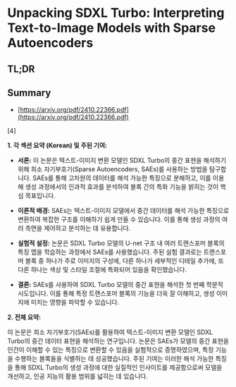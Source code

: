 # Unpacking SDXL Turbo: Interpreting Text-to-Image Models with Sparse Autoencoders
## TL;DR
## Summary
- [https://arxiv.org/pdf/2410.22366.pdf](https://arxiv.org/pdf/2410.22366.pdf)

[4]

**1. 각 섹션 요약 (Korean) 및 주된 기여:**

- **서론:** 이 논문은 텍스트-이미지 변환 모델인 SDXL Turbo의 중간 표현을 해석하기 위해 희소 자기부호기(Sparse Autoencoders, SAEs)를 사용하는 방법을 탐구합니다. SAEs를 통해 고차원의 데이터를 해석 가능한 특징으로 분해하고, 이를 이용해 생성 과정에서의 인과적 효과를 분석하여 블록 간의 특화 기능을 밝히는 것이 핵심 목표입니다.

- **이론적 배경:** SAEs는 텍스트-이미지 모델에서 중간 데이터를 해석 가능한 특징으로 변환하여 복잡한 구조를 이해하기 쉽게 만들 수 있습니다. 이를 통해 생성 과정의 여러 측면을 제어하고 분석하는 데 유용합니다.

- **실험적 설정:** 논문은 SDXL Turbo 모델의 U-net 구조 내 여러 트랜스포머 블록의 특징 맵을 학습하는 과정에서 SAEs를 사용했습니다. 주된 실험 결과로는 트랜스포머 블록 중 하나가 주로 이미지의 구성에, 다른 하나가 세부적인 디테일 추가에, 또 다른 하나는 색상 및 스타일 조절에 특화되어 있음을 확인했습니다.

- **결론:** SAEs를 사용하여 SDXL Turbo 모델의 중간 표현을 해석한 첫 번째 학문적 시도입니다. 이를 통해 특정 트랜스포머 블록의 기능을 더욱 잘 이해하고, 생성 이미지에 미치는 영향을 파악할 수 있습니다.

**2. 전체 요약:**

이 논문은 희소 자기부호기(SAEs)를 활용하여 텍스트-이미지 변환 모델인 SDXL Turbo의 중간 데이터 표현을 해석하는 연구입니다. 논문은 SAEs가 모델의 중간 표현을 인간이 이해할 수 있는 특징으로 변환할 수 있음을 실험적으로 증명하였으며, 특정 기능을 수행하는 블록들을 식별하는 데 성공했습니다. 주된 기여는 이러한 해석 가능한 특징을 통해 SDXL Turbo의 생성 과정에 대한 실질적인 인사이트를 제공함으로써 모델을 개선하고, 인공 지능의 활용 범위를 넓히는 데 있습니다.